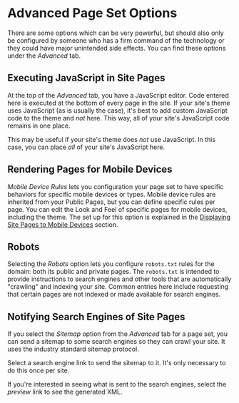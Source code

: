 # Advanced Page Set Options

There are some options which can be very powerful, but should also only be 
configured by someone who has a firm command of the technology or they could 
have major unintended side effects. You can find these options under the *Advanced* tab.

## Executing JavaScript in Site Pages [](id=executing-javascript-in-site-pages)

At the top of the *Advanced* tab, you have a JavaScript editor. Code entered 
here is executed at the bottom of every page in the site. If your site's theme 
uses JavaScript (as is usually the case), it's best to add custom JavaScript 
code to the theme and *not* here. This way, all of your site's JavaScript code 
remains in one place.

This may be useful if your site's theme does *not* use JavaScript. In this
case, you can place *all* of your site's JavaScript here.

## Rendering Pages for Mobile Devices [](id=rendering-pages-for-mobile-devices)

*Mobile Device Rules* lets you configuration your page set to have specific
behaviors for specific mobile devices or types. Mobile device rules are 
inherited from your Public Pages, but you can define specific rules per page. 
You can edit the Look and Feel of specific pages for mobile devices, including 
the theme. The set up for this option is explained in the 
[Displaying Site Pages to Mobile Devices](/discover/portal/-/knowledge_base/7-1/displaying-pages-on-mobile-devices)
section.

## Robots [](id=configuring-rules-for-virtual-hosting)

Selecting the *Robots* option lets you configure `robots.txt` rules for the 
domain: both its public and private pages. The `robots.txt` is intended to 
provide instructions to search engines and other tools that are automatically 
"crawling" and indexing your site. Common entries here include requesting that 
certain pages are not indexed or made available for search engines.

## Notifying Search Engines of Site Pages [](id=notifying-search-engines-of-site-pages)

If you select the *Sitemap* option from the *Advanced* tab for a page set, you
can send a sitemap to some search engines so they can crawl your site. It uses
the industry standard sitemap protocol. 

Select a search engine link to send the sitemap to it. It's only necessary to
do this once per site.

If you're interested in seeing what is sent to the search engines, select the
*preview* link to see the generated XML.

